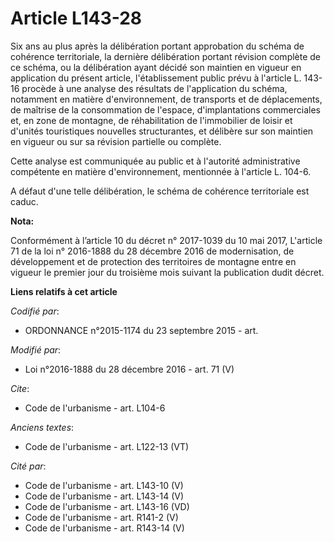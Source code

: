 # Article L143-28

Six ans au plus après la délibération portant approbation du schéma de cohérence territoriale, la dernière délibération
portant révision complète de ce schéma, ou la délibération ayant décidé son maintien en vigueur en application du présent
article, l'établissement public prévu à l'article L. 143-16 procède à une analyse des résultats de l'application du schéma,
notamment en matière d'environnement, de transports et de déplacements, de maîtrise de la consommation de l'espace,
d'implantations commerciales et, en zone de montagne, de  réhabilitation de l'immobilier de loisir et d'unités touristiques
nouvelles structurantes,  et délibère sur son maintien en vigueur ou sur sa révision partielle ou complète. 

Cette analyse est communiquée au public et à l'autorité administrative compétente en matière d'environnement, mentionnée à
l'article L. 104-6. 

A défaut d'une telle délibération, le schéma de cohérence territoriale est caduc.

**Nota:**

Conformément à l’article 10 du décret n° 2017-1039 du 10 mai 2017, L'article 71 de la loi n° 2016-1888 du 28 décembre 2016 de
modernisation, de développement et de protection des territoires de montagne entre en vigueur le premier jour du troisième
mois suivant la publication dudit décret.

**Liens relatifs à cet article**

_Codifié par_:

  - ORDONNANCE n°2015-1174 du 23 septembre 2015 - art.

_Modifié par_:

  - Loi n°2016-1888 du 28 décembre 2016 - art. 71 (V)

_Cite_:

  - Code de l'urbanisme - art. L104-6

_Anciens textes_:

  - Code de l'urbanisme - art. L122-13 (VT)

_Cité par_:

  - Code de l'urbanisme - art. L143-10 (V)
  - Code de l'urbanisme - art. L143-14 (V)
  - Code de l'urbanisme - art. L143-16 (VD)
  - Code de l'urbanisme - art. R141-2 (V)
  - Code de l'urbanisme - art. R143-14 (V)

